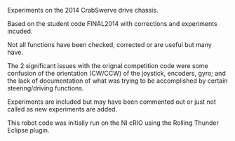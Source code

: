 Experiments on the 2014 CrabSwerve drive chassis.

Based on the student code FINAL2014 with corrections and experiments incuded.

Not all functions have been checked, corrected or are useful but many have.

The 2 significant issues with the orignal competition code were some confusion of the orientation (CW/CCW) of the joystick, encoders, gyro; and the lack of documentation of what was trying to be accomplished by certain steering/driving functions.

Experiments are included but may have been commented out or just not called as new experiments are added.

This robot code was initially run on the NI cRIO using the Rolling Thunder Eclipse plugin.
